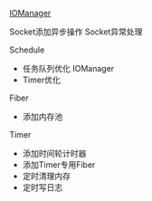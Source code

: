 [IOManager](./server/fiber/TODO.md)

Socket添加异步操作
Socket异常处理

Schedule
+ 任务队列优化
IOManager
+ Timer优化

Fiber
+ 添加内存池

Timer
+ 添加时间轮计时器
+ 添加Timer专用Fiber
+ 定时清理内存
+ 定时写日志